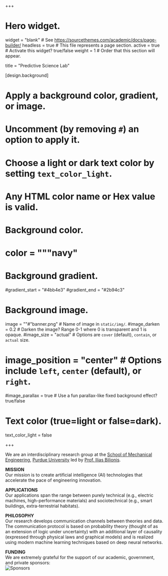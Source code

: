 +++
# Hero widget.
widget = "blank"  # See https://sourcethemes.com/academic/docs/page-builder/
headless = true  # This file represents a page section.
active = true  # Activate this widget? true/false
weight = 1  # Order that this section will appear.

title = "Predictive Science Lab"

[design.background]
  # Apply a background color, gradient, or image.
  #   Uncomment (by removing `#`) an option to apply it.
  #   Choose a light or dark text color by setting `text_color_light`.
  #   Any HTML color name or Hex value is valid.

  # Background color.
  # color = """navy"

  # Background gradient.
  #gradient_start = "#4bb4e3"
  #gradient_end = "#2b94c3"

  # Background image.
  image = ""#"banner.png"  # Name of image in `static/img/`.
  #image_darken = 0.2  # Darken the image? Range 0-1 where 0 is transparent and 1 is opaque.
  #image_size = "actual"  #  Options are `cover` (default), `contain`, or `actual` size.
  # image_position = "center"  # Options include `left`, `center` (default), or `right`.
  #image_parallax = true  # Use a fun parallax-like fixed background effect? true/false

  # Text color (true=light or false=dark).
  text_color_light = false

+++

We are an interdisciplinary research group at the [School of Mechanical Engineering](http://www.purdue.edu/me),
[Purdue University](http://www.purdue.edu) led by [Prof. Ilias Bilionis](/authors/ebilionis).

**MISSION**<br>
Our mission is to create artificial intelligence (AI) technologies that accelerate the pace of engineering innovation.

**APPLICATIONS**<br>
Our applications span the range between purely technical (e.g., electric machines, high-performance materials) and sociotechnical (e.g., smart buildings, extra-terrestrial habitats).

**PHILOSOPHY**<br>
Our research develops communication channels between theories and data. The communication protocol is based on probability theory (thought of as an extension of logic under uncertainty) with an additional layer of causality (expressed through physical laws and graphical models) and is realized using modern machine learning techniques based on deep neural networks.

**FUNDING**<br>
We are extremely grateful for the support of our academic, government, and private sponsors:<br>
![Sponsors](/img/sponsors.png)
